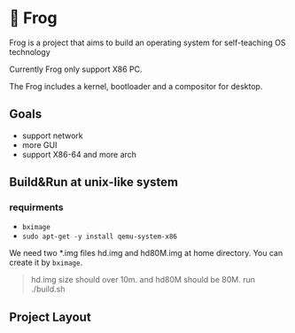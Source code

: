 # 🐸 Frog
Frog is a project that aims to build an operating system for self-teaching OS technology

Currently Frog only support X86 PC.

The Frog includes a kernel, bootloader and a compositor for desktop.

<need image there>

## Goals
- support network
- more GUI
- support X86-64 and more arch

## Build&Run at unix-like system
### requirments
- `bximage`
- ```sudo apt-get -y install qemu-system-x86```

We need two *.img files hd.img and hd80M.img at home directory. You can create it by
`bximage`.
> hd.img size should over 10m. and hd80M should be 80M.
run ./build.sh

## Project Layout
